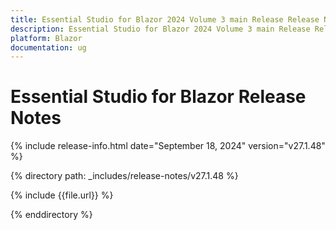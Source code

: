 ```yaml
---
title: Essential Studio for Blazor 2024 Volume 3 main Release Release Notes  
description: Essential Studio for Blazor 2024 Volume 3 main Release Release Notes  
platform: Blazor
documentation: ug
---
```


# Essential Studio for Blazor  Release Notes  

{% include release-info.html date="September 18, 2024"  version="v27.1.48" %} 

{% directory path: _includes/release-notes/v27.1.48 %}

{% include {{file.url}} %}

{% enddirectory %}